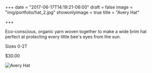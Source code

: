 +++
date = "2017-06-17T14:19:21-06:00"
draft = false
image = "img/portfolio/hat_2.jpg"
showonlyimage = true
title = "Avery Hat"

+++

Eco-conscious, organic yarn woven together to make a wide brim hat perfect at protecting every little bee's eyes from the sun.

Sizes 0-2T

$30.00

![Avery Hat](/img/portfolio/hat_2.jpg)
